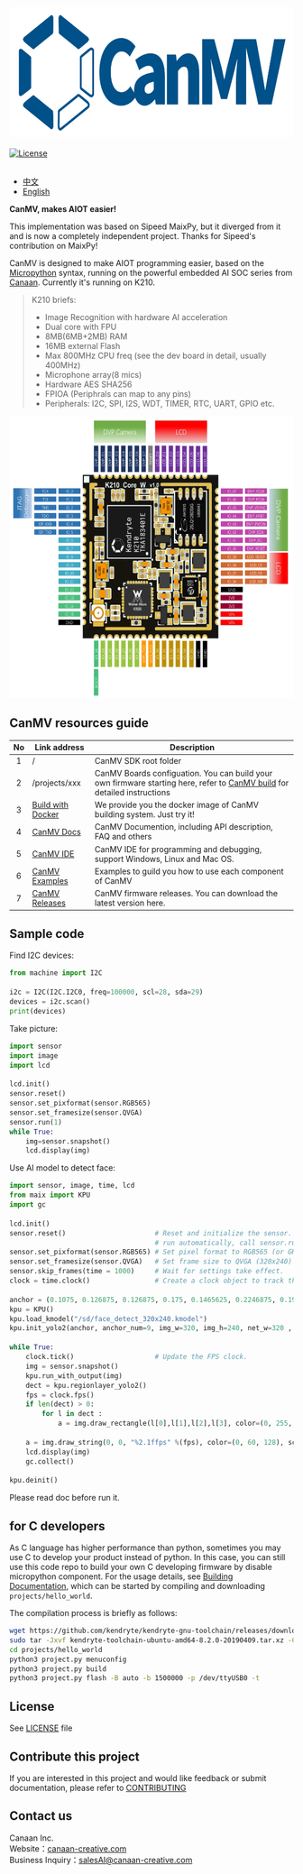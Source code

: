 <img height=230 src="assets/image/CanMV_logo_800x260.png">
<br />
<br />
<a href="LICENSE.md">
    <img src="https://img.shields.io/badge/license-Apache%20v2.0-orange.svg?style=for-the-badge" alt="License" />
</a>
<br/>
<br/>

* [中文](README_ZH.md)
* [English](README.md)  

**CanMV, makes AIOT easier!**

This implementation was based on Sipeed MaixPy, but it diverged from it and is now a completely independent project. Thanks for Sipeed's contribution on MaixPy!  

CanMV is designed to make AIOT programming easier, based on the [Micropython](http://www.micropython.org) syntax, running on the powerful embedded AI SOC series from [Canaan](https://kendryte.com). Currently it's running on K210.   


> K210 briefs: 
> * Image Recognition with hardware AI acceleration
> * Dual core with FPU
> * 8MB(6MB+2MB) RAM
> * 16MB external Flash
> * Max 800MHz CPU freq (see the dev board in detail, usually 400MHz)
> * Microphone array(8 mics)
> * Hardware AES SHA256
> * FPIOA (Periphrals can map to any pins)
> * Peripherals: I2C, SPI, I2S, WDT, TIMER, RTC, UART, GPIO etc.

<div class="board_pic">
    <img src="assets/image/k210_core_board.jpg" height=500 alt="K210"/>
</div>

## CanMV resources guide
| No  | Link address                                                                                     | Description                                                                                                                          |
|:---:|--------------------------------------------------------------------------------------------------|--------------------------------------------------------------------------------------------------------------------------------------|
|  1  | /                                                                                                | CanMV SDK root folder                                                                                                                |
|  2  | /projects/xxx                                                                                    | CanMV Boards configuation. You can build your own firmware starting here, refer to [CanMV build](build.md) for detailed instructions |
|  3  | [Build with Docker](tools/docker)                                                                | We provide you the docker image of CanMV building system. Just try it!                                                               |
|  4  | [CanMV Docs](https://developer.canaan-creative.com/index.html?channel=developer#/document/canmv) | CanMV Documention, including API description, FAQ and others                                                                         | 
|  5  | [CanMV IDE](https://github.com/kendryte/canmv_ide)                                               | CanMV IDE for programming and debugging, support Windows, Linux and Mac OS.                                                          |
|  6  | [CanMV Examples](https://github.com/kendryte/canmv_examples)                                     | Examples to guild you how to use each component of CanMV                                                                             |
|  7  | [CanMV Releases](https://github.com/kendryte/canmv/releases)                                     | CanMV firmware releases. You can download the latest version here.                                                                   |


## Sample code

Find I2C devices:

```python
from machine import I2C

i2c = I2C(I2C.I2C0, freq=100000, scl=28, sda=29)
devices = i2c.scan()
print(devices)
```

Take picture:

```python
import sensor
import image
import lcd

lcd.init()
sensor.reset()
sensor.set_pixformat(sensor.RGB565)
sensor.set_framesize(sensor.QVGA)
sensor.run(1)
while True:
    img=sensor.snapshot()
    lcd.display(img)
```

Use AI model to detect face:
```python
import sensor, image, time, lcd
from maix import KPU
import gc

lcd.init()
sensor.reset()                      # Reset and initialize the sensor. It will
                                    # run automatically, call sensor.run(0) to stop
sensor.set_pixformat(sensor.RGB565) # Set pixel format to RGB565 (or GRAYSCALE)
sensor.set_framesize(sensor.QVGA)   # Set frame size to QVGA (320x240)
sensor.skip_frames(time = 1000)     # Wait for settings take effect.
clock = time.clock()                # Create a clock object to track the FPS.

anchor = (0.1075, 0.126875, 0.126875, 0.175, 0.1465625, 0.2246875, 0.1953125, 0.25375, 0.2440625, 0.351875, 0.341875, 0.4721875, 0.5078125, 0.6696875, 0.8984375, 1.099687, 2.129062, 2.425937)
kpu = KPU()
kpu.load_kmodel("/sd/face_detect_320x240.kmodel")
kpu.init_yolo2(anchor, anchor_num=9, img_w=320, img_h=240, net_w=320 , net_h=240 ,layer_w=10 ,layer_h=8, threshold=0.5, nms_value=0.2, classes=1)

while True:
    clock.tick()                    # Update the FPS clock.
    img = sensor.snapshot()
    kpu.run_with_output(img)
    dect = kpu.regionlayer_yolo2()
    fps = clock.fps()
    if len(dect) > 0:
        for l in dect :
            a = img.draw_rectangle(l[0],l[1],l[2],l[3], color=(0, 255, 0)) # draw face box

    a = img.draw_string(0, 0, "%2.1ffps" %(fps), color=(0, 60, 128), scale=2.0)
    lcd.display(img)
    gc.collect()

kpu.deinit()
```
Please read doc before run it.  

## for C developers

As C language has higher performance than python,  sometimes you may use C to develop your product instead of python. In this case, you can still use this code repo to build your own C developing firmware by disable micropython component. For the usage details, see [Building Documentation](build.md), which can be started by compiling and downloading `projects/hello_world`.

The compilation process is briefly as follows:

```bash
wget https://github.com/kendryte/kendryte-gnu-toolchain/releases/download/v8.2.0-20190409/kendryte-toolchain-ubuntu-amd64-8.2.0-20190409.tar.xz
sudo tar -Jxvf kendryte-toolchain-ubuntu-amd64-8.2.0-20190409.tar.xz -C /opt
cd projects/hello_world
python3 project.py menuconfig
python3 project.py build
python3 project.py flash -B auto -b 1500000 -p /dev/ttyUSB0 -t
```

## License

See [LICENSE](LICENSE.md) file

## Contribute this project

If you are interested in this project and would like feedback or submit documentation, please refer to [CONTRIBUTING](CONTRIBUTING.md)

## Contact us

Canaan Inc.  
Website：[canaan-creative.com](https://canaan-creative.com/)  
Business Inquiry：[salesAI@canaan-creative.com](mailto:salesAI@canaan-creative.com)
